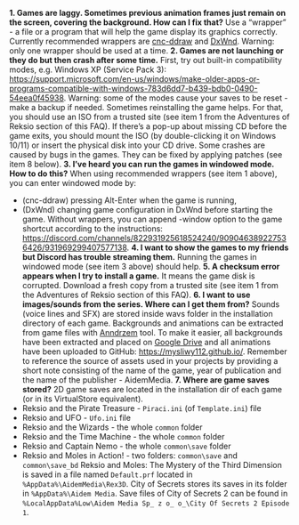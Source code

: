 **1. Games are laggy. Sometimes previous animation frames just remain on the screen, covering the background. How can I fix that?** Use a “wrapper” - a file or a program that will help the game display its graphics correctly. Currently recommended wrappers are [cnc-ddraw](https://discord.com/channels/822931925618524240/909046389227536426/1155563864147120308) and [DxWnd](https://www.przygodyreksia.aidemmedia.pl/pliki/kretes/forum/reksioforum/viewtopic.php?p=261312#p261312). Warning: only one wrapper should be used at a time.
**2. Games are not launching or they do but then crash after some time.** First, try out built-in compatibility modes, e.g. Windows XP (Service Pack 3): https://support.microsoft.com/en-us/windows/make-older-apps-or-programs-compatible-with-windows-783d6dd7-b439-bdb0-0490-54eea0f45938. Warning: some of the modes cause your saves to be reset - make a backup if needed.
Sometimes reinstalling the game helps. For that, you should use an ISO from a trusted site (see item 1 from the Adventures of Reksio section of this FAQ).
If there’s a pop-up about missing CD before the game exits, you should mount the ISO (by double-clicking it on Windows 10/11) or insert the physical disk into your CD drive.
Some crashes are caused by bugs in the games. They can be fixed by applying patches (see item 8 below).
**3. I’ve heard you can run the games in windowed mode. How to do this?** When using recommended wrappers (see item 1 above), you can enter windowed mode by:
- (cnc-ddraw) pressing Alt-Enter when the game is running,
- (DxWnd) changing game configuration in DxWnd before starting the game.
Without wrappers, you can append -window option to the game shortcut according to the instructions: https://discord.com/channels/822931925618524240/909046389227536426/931969299407577138.
**4. I want to show the games to my friends but Discord has trouble streaming them.** Running the games in windowed mode (see item 3 above) should help.
**5. A checksum error appears when I try to install a game.** It means the game disk is corrupted. Download a fresh copy from a trusted site (see item 1 from the Adventures of Reksio section of this FAQ).
**6. I want to use images/sounds from the series. Where can I get them from?** Sounds (voice lines and SFX) are stored inside wavs folder in the installation directory of each game.
Backgrounds and animations can be extracted from game files with [Anndrzem](https://github.com/mysliwy112/AM-transcoder) tool. To make it easier, all backgrounds have been extracted and placed on [Google Drive](https://drive.google.com/drive/u/0/folders/1z0M8z1urpdIzxrJz_9HS-bBTSaxNMXXR) and all animations have been uploaded to GitHub: https://mysliwy112.github.io/.
Remember to reference the source of assets used in your projects by providing a short note consisting of the name of the game, year of publication and the name of the publisher - AidemMedia.
**7. Where are game saves stored?** 2D game saves are located in the installation dir of each game (or in its VirtualStore equivalent).
- Reksio and the Pirate Treasure - `Piraci.ini` (of `Template.ini`) file
- Reksio and UFO - `Ufo.ini` file
- Reksio and the Wizards - the whole `common` folder
- Reksio and the Time Machine - the whole `common` folder
- Reksio and Captain Nemo - the whole `common\save` folder
- Reksio and Moles in Action! - two folders: `common\save` and `common\save_bd`
Reksio and Moles: The Mystery of the Third Dimension is saved in a file named `Default.prf` located in `%AppData%\AidemMedia\Rex3D`.
City of Secrets stores its saves in its folder in `%AppData%\Aidem Media`.
Save files of City of Secrets 2 can be found in `%LocalAppData%Low\Aidem Media Sp_ z o_ o_\City Of Secrets 2 Episode 1`.